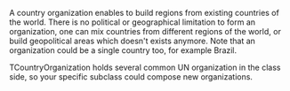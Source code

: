 A country organization enables to build regions from existing countries of the world. There is no political or geographical limitation to form an organization, one can mix countries from different regions of the world, or build geopolitical areas which doesn't exists anymore. Note that an organization could be a single country too, for example Brazil.

TCountryOrganization holds several common UN organization in the class side, so your specific subclass could compose new organizations.